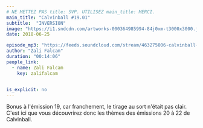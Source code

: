 ```yaml
---
# NE METTEZ PAS title: SVP. UTILISEZ main_title: MERCI.
main_title: "Calvinball #19.01"
subtitle:  "INVERSION"
image: "https://i1.sndcdn.com/artworks-000364985994-84j0xm-t3000x3000.jpg"
date: 2018-06-25

episode_mp3: "https://feeds.soundcloud.com/stream/463275006-calvinball-radio-calvinball-1901-inversion.mp3"
author: "Zali Falcam"
duration: "00:14:06"
people_link: 
  - name: Zali Falcam
    key: zalifalcam


is_explicit: no
---
```


<PodcastHeader/>

<!-- ECRIRE LA DESCRIPTION DE L'EPISODE SOUS CETTE LIGNE -->
Bonus à l'émission 19, car franchement, le tirage au sort n'était pas clair. C'est ici que vous découvrirez donc les thèmes des émissions 20 à 22 de Calvinball.

